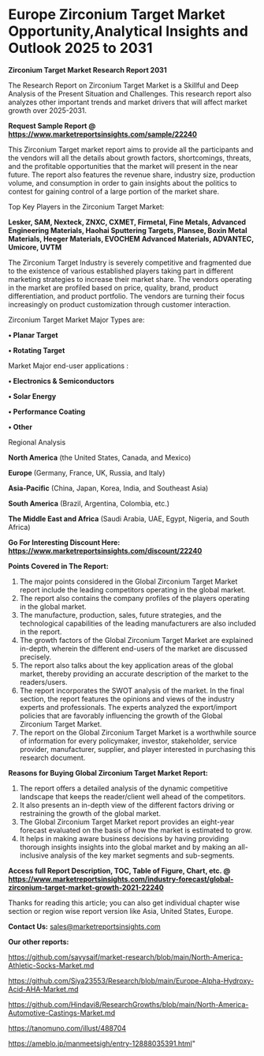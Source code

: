 # Europe Zirconium Target Market Opportunity,Analytical Insights and Outlook 2025 to 2031

<strong>Zirconium Target Market Research Report 2031</strong>

The Research Report on Zirconium Target Market is a Skillful and Deep Analysis of the Present Situation and Challenges. This research report also analyzes other important trends and market drivers that will affect market growth over 2025-2031.

<strong>Request Sample Report @ <a href=https://www.marketreportsinsights.com/sample/22240>https://www.marketreportsinsights.com/sample/22240</a></strong>

This Zirconium Target market report aims to provide all the participants and the vendors will all the details about growth factors, shortcomings, threats, and the profitable opportunities that the market will present in the near future. The report also features the revenue share, industry size, production volume, and consumption in order to gain insights about the politics to contest for gaining control of a large portion of the market share.

Top Key Players in the Zirconium Target Market:

<strong>Lesker, SAM, Nexteck, ZNXC, CXMET, Firmetal, Fine Metals, Advanced Engineering Materials, Haohai Sputtering Targets, Plansee, Boxin Metal Materials, Heeger Materials, EVOCHEM Advanced Materials, ADVANTEC, Umicore, UVTM</strong>

The Zirconium Target Industry is severely competitive and fragmented due to the existence of various established players taking part in different marketing strategies to increase their market share. The vendors operating in the market are profiled based on price, quality, brand, product differentiation, and product portfolio. The vendors are turning their focus increasingly on product customization through customer interaction.

Zirconium Target Market Major Types are:

<strong>• Planar Target

• Rotating Target</strong>

Market Major end-user applications :

<strong>• Electronics & Semiconductors

• Solar Energy

• Performance Coating

• Other</strong>

Regional Analysis

</u><strong><b>North America</b></strong> (the United States, Canada, and Mexico)

<strong><b>Europe </b></strong>(Germany, France, UK, Russia, and Italy)

<strong><b>Asia-Pacific</b></strong> (China, Japan, Korea, India, and Southeast Asia)

<strong><b>South America</b></strong> (Brazil, Argentina, Colombia, etc.)

<strong><b>The Middle East and Africa</b></strong> (Saudi Arabia, UAE, Egypt, Nigeria, and South Africa)

<strong>Go For Interesting Discount Here: <a href=https://www.marketreportsinsights.com/discount/22240>https://www.marketreportsinsights.com/discount/22240</a></strong>

<strong>Points Covered in The Report:</strong>
<ol>
  <li>The major points considered in the Global Zirconium Target Market report include the leading competitors operating in the global market.</li>
  <li>The report also contains the company profiles of the players operating in the global market.</li>
  <li>The manufacture, production, sales, future strategies, and the technological capabilities of the leading manufacturers are also included in the report.</li>
  <li>The growth factors of the Global Zirconium Target Market are explained in-depth, wherein the different end-users of the market are discussed precisely.</li>
  <li>The report also talks about the key application areas of the global market, thereby providing an accurate description of the market to the readers/users.</li>
  <li>The report incorporates the SWOT analysis of the market. In the final section, the report features the opinions and views of the industry experts and professionals. The experts analyzed the export/import policies that are favorably influencing the growth of the Global Zirconium Target Market.</li>
  <li>The report on the Global Zirconium Target Market is a worthwhile source of information for every policymaker, investor, stakeholder, service provider, manufacturer, supplier, and player interested in purchasing this research document.</li>
</ol>
<strong>Reasons for Buying Global Zirconium Target Market Report:</strong>

<ol>
  <li>The report offers a detailed analysis of the dynamic competitive landscape that keeps the reader/client well ahead of the competitors.</li>
  <li>It also presents an in-depth view of the different factors driving or restraining the growth of the global market.</li>
  <li>The Global Zirconium Target Market report provides an eight-year forecast evaluated on the basis of how the market is estimated to grow.</li>
  <li>It helps in making aware business decisions by having providing thorough insights insights into the global market and by making an all-inclusive analysis of the key market segments and sub-segments.</li>
</ol>
<strong>Access full Report Description, TOC, Table of Figure, Chart, etc. @ <a href=https://www.marketreportsinsights.com/industry-forecast/global-zirconium-target-market-growth-2021-22240>https://www.marketreportsinsights.com/industry-forecast/global-zirconium-target-market-growth-2021-22240</a></strong>


Thanks for reading this article; you can also get individual chapter wise section or region wise report version like Asia, United States, Europe.

<strong>Contact Us:</strong>
sales@marketreportsinsights.com

<strong>Our other reports:</strong>

<a href=https://github.com/sayysaif/market-research/blob/main/North-America-Athletic-Socks-Market.md>https://github.com/sayysaif/market-research/blob/main/North-America-Athletic-Socks-Market.md</a>

<a href=https://github.com/Siya23553/Research/blob/main/Europe-Alpha-Hydroxy-Acid-AHA-Market.md>https://github.com/Siya23553/Research/blob/main/Europe-Alpha-Hydroxy-Acid-AHA-Market.md</a>

<a href=https://github.com/Hindavi8/ResearchGrowths/blob/main/North-America-Automotive-Castings-Market.md>https://github.com/Hindavi8/ResearchGrowths/blob/main/North-America-Automotive-Castings-Market.md</a>

<a href=https://tanomuno.com/illust/488704>https://tanomuno.com/illust/488704</a>

<a href=https://ameblo.jp/manmeetsigh/entry-12888035391.html>https://ameblo.jp/manmeetsigh/entry-12888035391.html</a>"
